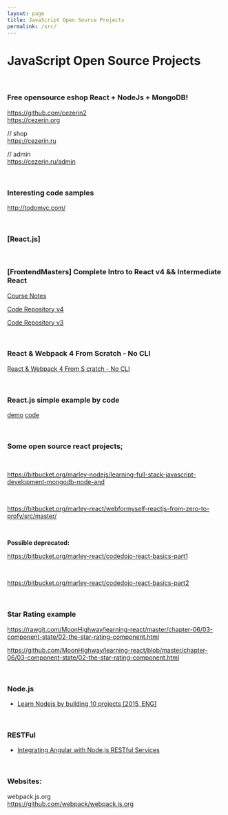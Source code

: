 ```yaml
---
layout: page
title: JavaScript Open Source Projects
permalink: /src/
---
```


# JavaScript Open Source Projects

<br/>

### Free opensource eshop React + NodeJs + MongoDB!

https://github.com/cezerin2  
https://cezerin.org

// shop  
https://cezerin.ru

// admin  
https://cezerin.ru/admin

<!-- // discussion (on russian)
https://searchengines.guru/showthread.php?t=1010199 -->

<br/>

### Interesting code samples

http://todomvc.com/

<!-- <br/>

### Public repos with HTML Templates:

<ul>
    <li><a href="https://github.com/marley-html" rel="nofollow">HTML Templates</a></li>
</ul> -->

<br/>

### [React.js]

<br/>

### [FrontendMasters] Complete Intro to React v4 && Intermediate React

[Course Notes](https://btholt.github.io/complete-intro-to-react-v4/)

[Code Repository v4](https://github.com/marley-nodejs/complete-intro-to-react-v4)

[Code Repository v3](https://github.com/btholt/complete-intro-to-react)

<br/>

### React & Webpack 4 From Scratch - No CLI

[React & Webpack 4 From S cratch - No CLI](https://bitbucket.org/marley-react/react-webpack-4-from-scratch-no-cli/)

<br/>

### React.js simple example by code

[demo](http://rawgit.com/MoonHighway/learning-react/master/chapter-05/recipes.html)
[code](https://github.com/MoonHighway/learning-react/blob/master/chapter-05/recipes.js)

<br/>

### Some open source react projects;

<br/>

https://bitbucket.org/marley-nodejs/learning-full-stack-javascript-development-mongodb-node-and

<br/>

https://bitbucket.org/marley-react/webformyself-reactjs-from-zero-to-profy/src/master/

<br/>

**Possible deprecated:**

https://bitbucket.org/marley-react/codedojo-react-basics-part1

<br/>

https://bitbucket.org/marley-react/codedojo-react-basics-part2

<br/>

### Star Rating example

https://rawgit.com/MoonHighway/learning-react/master/chapter-06/03-component-state/02-the-star-rating-component.html

https://github.com/MoonHighway/learning-react/blob/master/chapter-06/03-component-state/02-the-star-rating-component.html

<br/>

### Node.js

<ul>
    <li><a href="https://github.com/marley-nodejs/Learn-Nodejs-by-building-10-projects" rel="nofollow" target="_blank">Learn Nodejs by building 10 projects [2015, ENG]</a></li>
</ul>

<br/>

### RESTFul

<ul>
    <li><a href="https://bitbucket.org/marley-nodejs/restful-angular-nodejs-mongodb" rel="nofollow" target="_blank">Integrating Angular with Node.js RESTful Services</a></li>
</ul>

<br/>

### Websites:

webpack.js.org  
https://github.com/webpack/webpack.js.org

<!-- <ul>
    <li><a href="https://bitbucket.org/marley-nodejs/" rel="nofollow">Node.js</a></li>
    <li><a href="https://github.com/marley-angular" rel="nofollow">Angular.js</a></li>
    <li><a href="https://github.com/marley-react" rel="nofollow">React.js</a></li>
    <li><a href="https://github.com/marley-knockout" rel="nofollow">Knockout.js</a></li>
    <li><a href="https://github.com/marley-meteor" rel="nofollow">Meteor.js</a></li>
    <li><a href="https://github.com/oracle-jet" rel="nofollow">Oracle Jet</a></li>
    <li><a href="https://github.com/marley-js" rel="nofollow">JavaScript + jQuery</a></li>
</ul> -->
